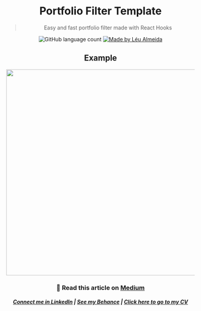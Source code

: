 <h1 align="center">Portfolio Filter Template</h1>

<blockquote align="center">
Easy and fast portfolio filter made with React Hooks
</blockquote>

<p align="center">
  <img alt="GitHub language count" src="https://img.shields.io/github/languages/count/LeuAlmeida/fastfeet.api?color=%2304D361">

  <a href="https://leunardo.dev">
    <img alt="Made by Léu Almeida" src="https://img.shields.io/badge/made%20by-Léu%20Almeida-%2304D361">
  </a>
</p>

  <h2 align="center">
  Example
  </h2>

  <p align="center">
  <img align="center" src="./preview.gif" width="550" />
  </p>

  <h3 align="center">👀 Read this article on <a href="https://medium.com/@lualmeida_90776/portfolio-filter-with-reactjs-and-react-hooks-b056f136bdba">Medium</a></h3>

  <h5 align="center">
<a href="http://linkedin.com/in/leonardoalmeida99">Connect me in LinkedIn</a> | <a href="http://behance.net/almeida99">See my Behance</a> | <a href="https://leunardo.dev">Click here to go to my CV</a>
</h5>
